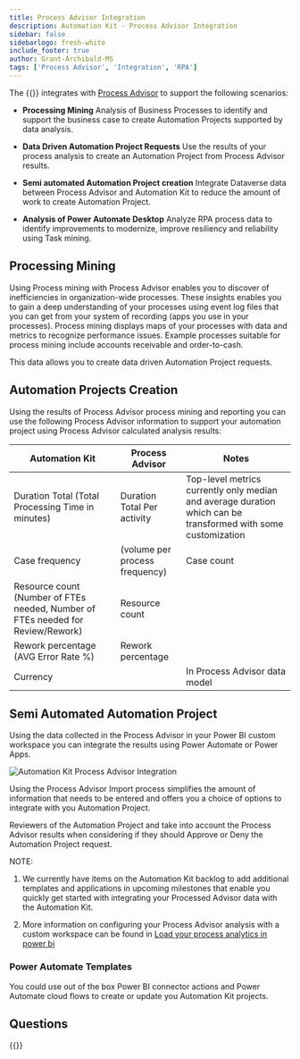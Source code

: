 ```yaml
---
title: Process Advisor Integration
description: Automation Kit - Process Advisor Integration
sidebar: false
sidebarlogo: fresh-white
include_footer: true
author: Grant-Archibald-MS
tags: ['Process Advisor', 'Integration', 'RPA']
---
```


The {{<product-name>}} integrates with [Process Advisor](https://learn.microsoft.com/power-automate/process-advisor-overview) to support the following scenarios:

- **Processing Mining** Analysis of Business Processes to identify and support the business case to create Automation Projects supported by data analysis.

- **Data Driven Automation Project Requests** Use the results of your process analysis to create an Automation Project from Process Advisor results.

- **Semi automated Automation Project creation** Integrate Dataverse data between Process Advisor and Automation Kit to reduce the amount of work to create Automation Project.

- **Analysis of Power Automate Desktop** Analyze RPA process data to identify improvements to modernize, improve resiliency and reliability using Task mining.

## Processing Mining

Using Process mining with Process Advisor enables you to discover of inefficiencies in organization-wide processes. These insights enables you to gain a deep understanding of your processes using event log files that you can get from your system of recording (apps you use in your processes). Process mining displays maps of your processes with data and metrics to recognize performance issues. Example processes suitable for process mining include accounts receivable and order-to-cash.

This data allows you to create data driven Automation Project requests.

## Automation Projects Creation

Using the results of Process Advisor process mining and reporting you can use the following Process Advisor information to support your automation project using Process Advisor calculated analysis results:

Automation Kit|Process Advisor|Notes        |
--------------|---------------|-------------|
Duration Total (Total Processing Time in minutes)|Duration Total Per activity|Top-level metrics currently only median and average duration which can be transformed with some customization
Case frequency| (volume per process frequency)|Case count||
Resource count (Number of FTEs needed, Number of FTEs needed for Review/Rework)|Resource count
Rework percentage (AVG Error Rate %)|Rework percentage||
Currency||In Process Advisor data model

## Semi Automated Automation Project

Using the data collected in the Process Advisor in your Power BI custom workspace you can integrate the results using Power Automate or Power Apps.

![Automation Kit Process Advisor Integration](/images/illustrations/process-advisor-integration.svg)

Using the Process Advisor Import process simplifies the amount of information that needs to be entered and offers you a choice of options to integrate with you Automation Project.

Reviewers of the Automation Project and take into account the Process Advisor results when considering if they should Approve or Deny the Automation Project request.

NOTE:

1. We currently have items on the Automation Kit backlog to add additional templates and applications in upcoming milestones that enable you quickly get started with integrating your Processed Advisor data with the Automation Kit.

2. More information on configuring your Process Advisor analysis with a custom workspace can be found in [Load your process analytics in power bi](https://learn.microsoft.com/power-automate/process-mining-pbi-workspace#load-your-process-analytics-in-power-bi)

### Power Automate Templates

You could use out of the box Power BI connector actions and Power Automate cloud flows to create or update you Automation Kit projects.

## Questions

{{<questions name="/content/en-us/backlog/process-advisor-integration.json" completed="Thank you for completing Process Advisor questions" showNavigationButtons=false />}}
